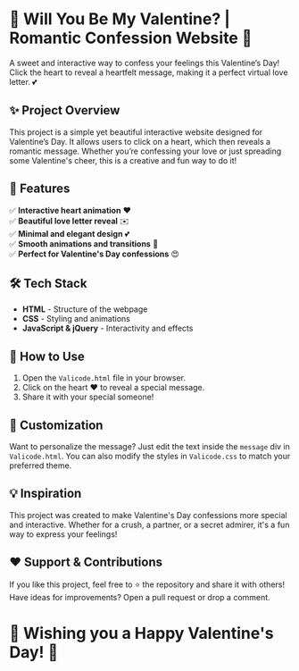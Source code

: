 # 💌 Will You Be My Valentine? | Romantic Confession Website 💖

A sweet and interactive way to confess your feelings this Valentine’s Day! Click the heart to reveal a heartfelt message, making it a perfect virtual love letter. 💕  

## ✨ Project Overview  
This project is a simple yet beautiful interactive website designed for Valentine’s Day. It allows users to click on a heart, which then reveals a romantic message. Whether you’re confessing your love or just spreading some Valentine's cheer, this is a creative and fun way to do it!  

## 🎨 Features  
✅ **Interactive heart animation** ❤️  
✅ **Beautiful love letter reveal** ✉️  
✅ **Minimal and elegant design** 💕  
✅ **Smooth animations and transitions** 🌟  
✅ **Perfect for Valentine's Day confessions** 😍  

## 🛠️ Tech Stack  
- **HTML** - Structure of the webpage  
- **CSS** - Styling and animations  
- **JavaScript & jQuery** - Interactivity and effects   

## 🚀 How to Use  
1. Open the `Valicode.html` file in your browser.  
2. Click on the heart ❤️ to reveal a special message.  
3. Share it with your special someone!  

## 🎁 Customization  
Want to personalize the message? Just edit the text inside the `message` div in `Valicode.html`. You can also modify the styles in `Valicode.css` to match your preferred theme.  

## 💡 Inspiration  
This project was created to make Valentine's Day confessions more special and interactive. Whether for a crush, a partner, or a secret admirer, it's a fun way to express your feelings!  

## ❤️ Support & Contributions  
If you like this project, feel free to ⭐ the repository and share it with others! Have ideas for improvements? Open a pull request or drop a comment.  

# 🎉 **Wishing you a Happy Valentine's Day!** 🎉